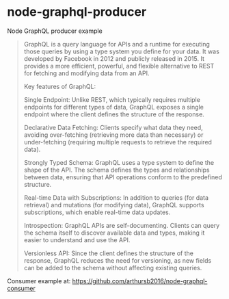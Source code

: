 # node-graphql-producer
Node GraphQL producer example

> GraphQL is a query language for APIs and a runtime for executing those queries by using a type system you define for your data. It was developed by Facebook in 2012 and publicly released in 2015. It provides a more efficient, powerful, and flexible alternative to REST for fetching and modifying data from an API.
>
> Key features of GraphQL:
>
> Single Endpoint: Unlike REST, which typically requires multiple endpoints for different types of data, GraphQL exposes a single endpoint where the client defines the structure of the response.
>
>Declarative Data Fetching: Clients specify what data they need, avoiding over-fetching (retrieving more data than necessary) or under-fetching (requiring multiple requests to retrieve the required data).
>
> Strongly Typed Schema: GraphQL uses a type system to define the shape of the API. The schema defines the types and relationships between data, ensuring that API operations conform to the predefined structure.
> 
> Real-time Data with Subscriptions: In addition to queries (for data retrieval) and mutations (for modifying data), GraphQL supports subscriptions, which enable real-time data updates.
>
>Introspection: GraphQL APIs are self-documenting. Clients can query the schema itself to discover available data and types, making it easier to understand and use the API.
>
>Versionless API: Since the client defines the structure of the response, GraphQL reduces the need for versioning, as new fields can be added to the schema without affecting existing queries.

Consumer example at:
https://github.com/arthursb2016/node-graphql-consumer